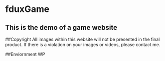 # fduxGame

## This is the demo of a game website

##Copyright
All images within this website will not be presented in the final product.
If there is a violation on your images or videos, please contact me.

##Enviornment
WP
